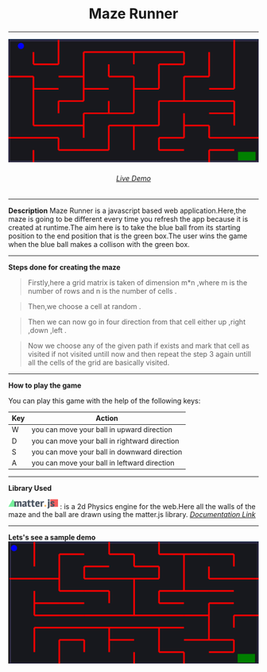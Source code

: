 <h1 align="center">Maze Runner</h1>
<hr>
<img src="/media/main.PNG"/>
<h6 align="center"><a href="">Live Demo</a></h6>
<hr>

**Description**
Maze Runner is a javascript based web application.Here,the maze is going to be different every time you refresh the app because it is created at runtime.The aim here is to take the blue ball from its starting position to the end position that is the green box.The user wins the game when the blue ball makes a collison with the green box.


<hr>

**Steps done for creating the maze** 
>Firstly,here a grid matrix is taken of dimension m*n ,where m is the number of rows and n is the number of cells .

>Then,we choose a cell at random .

>Then we can now go in four direction from that cell either up ,right ,down ,left . 

>Now we choose any of the given path if exists and mark that cell as visited if not visited untill now and then repeat the step 3 again untill all the cells of the grid are basically visited.


<hr>

**How to play the game**

You can play this game with the help of the following keys: 

| Key |                 Action                       |
|-----|----------------------------------------------|
|  W  | you can move your ball in upward direction   |
|  D  | you can move your ball in rightward direction|
|  S  | you can move your ball in downward direction |
|  A  | you can move your ball in leftward direction |

<hr>


**Library Used**

<img src="./media/matter.svg" width="100">  : is a 2d Physics engine for the web.Here all the walls of the maze and the ball are drawn using the matter.js library.
<a href="https://brm.io/matter-js/">_Documentation Link_</a>

<hr>



**Lets's see a sample demo**
![Live Demo](./media/demo1.gif)
